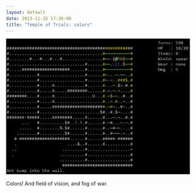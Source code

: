 ```yaml
---
layout: default
date: 2013-11-26 17:36:00
title: "Temple of Trials: colors"
---
```

![](/images/tot-colors.png)

Colors! And field of vision, and fog of war.  
  


